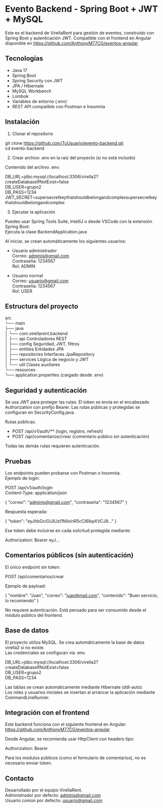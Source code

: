 # Evento Backend - Spring Boot + JWT + MySQL

Este es el backend de VirellaRent para gestión de eventos, construido con Spring Boot y autenticación JWT. Compatible con el frontend en Angular disponible en https://github.com/AnthonyM77CG/eventos-angular

## Tecnologías

- Java 17
- Spring Boot
- Spring Security con JWT
- JPA / Hibernate
- MySQL Workbench
- Lombok
- Variables de entorno (.env)
- REST API compatible con Postman e Insomnia

## Instalación

1. Clonar el repositorio

git clone https://github.com/TuUsuario/evento-backend.git  
cd evento-backend

2. Crear archivo .env en la raíz del proyecto (si no está incluido)

Contenido del archivo .env:

DB_URL=jdbc:mysql://localhost:3306/virella2?createDatabaseIfNotExist=false  
DB_USER=grupo2  
DB_PASS=1234  
JWT_SECRET=supersecretkeythatshouldbelongandcomplexsupersecretkeythatshouldbelongandcomplex

3. Ejecutar la aplicación

Puedes usar Spring Tools Suite, IntelliJ o desde VSCode con la extensión Spring Boot.  
Ejecuta la clase BackendApplication.java

Al iniciar, se crean automáticamente los siguientes usuarios:

- Usuario administrador  
  Correo: adminis@gmail.com  
  Contraseña: 1234567  
  Rol: ADMIN

- Usuario normal  
  Correo: usuario@gmail.com  
  Contraseña: 1234567  
  Rol: USER

## Estructura del proyecto

src  
└── main  
    ├── java  
    │   └── com.virellarent.backend  
    │       ├── api                Controladores REST  
    │       ├── config             Seguridad, JWT, filtros  
    │       ├── entities           Entidades JPA  
    │       ├── repositories       Interfaces JpaRepository  
    │       ├── services           Lógica de negocio y JWT  
    │       └── util               Clases auxiliares  
    └── resources  
        └── application.properties (cargado desde .env)

## Seguridad y autenticación

Se usa JWT para proteger las rutas. El token se envía en el encabezado Authorization con prefijo Bearer. Las rutas públicas y protegidas se configuran en SecurityConfig.java.

Rutas públicas:

- POST /api/v1/auth/** (login, registro, refresh)
- POST /api/comentarios/crear (comentario público sin autenticación)

Todas las demás rutas requieren autenticación.

## Pruebas

Los endpoints pueden probarse con Postman o Insomnia.  
Ejemplo de login:

POST /api/v1/auth/login  
Content-Type: application/json  

{
  "correo": "adminis@gmail.com",
  "contraseña": "1234567"
}

Respuesta esperada:

{
  "token": "eyJhbGciOiJIUzI1NiIsInR5cCI6IkpXVCJ9..."
}

Ese token debe incluirse en cada solicitud protegida mediante:

Authorization: Bearer eyJ...

## Comentarios públicos (sin autenticación)

El único endpoint sin token:

POST /api/comentarios/crear

Ejemplo de payload:

{
  "nombre": "Juan",
  "correo": "juan@mail.com",
  "contenido": "Buen servicio, lo recomiendo"
}

No requiere autenticación. Está pensado para ser consumido desde el módulo público del frontend.

## Base de datos

El proyecto utiliza MySQL. Se crea automáticamente la base de datos virella2 si no existe.  
Las credenciales se configuran vía .env.

DB_URL=jdbc:mysql://localhost:3306/virella2?createDatabaseIfNotExist=false  
DB_USER=grupo2  
DB_PASS=1234

Las tablas se crean automáticamente mediante Hibernate (ddl-auto).  
Los roles y usuarios iniciales se insertan al arrancar la aplicación mediante CommandLineRunner.

## Integración con el frontend

Este backend funciona con el siguiente frontend en Angular:  
https://github.com/AnthonyM77CG/eventos-angular

Desde Angular, se recomienda usar HttpClient con headers tipo:

Authorization: Bearer <token>

Para los módulos públicos (como el formulario de comentarios), no es necesario enviar token.

## Contacto

Desarrollado por el equipo VirellaRent.  
Administrador por defecto: adminis@gmail.com  
Usuario común por defecto: usuario@gmail.com
